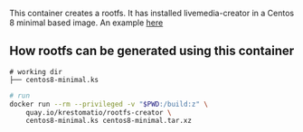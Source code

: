 This container creates a rootfs. It has installed livemedia-creator in a Centos 8 minimal based image.
An example [here](https://github.com/krestomatio/centos8-minimal)

## How rootfs can be generated using this container
```
# working dir
├── centos8-minimal.ks
```
```bash
# run
docker run --rm --privileged -v "$PWD:/build:z" \
    quay.io/krestomatio/rootfs-creator \
    centos8-minimal.ks centos8-minimal.tar.xz
```
